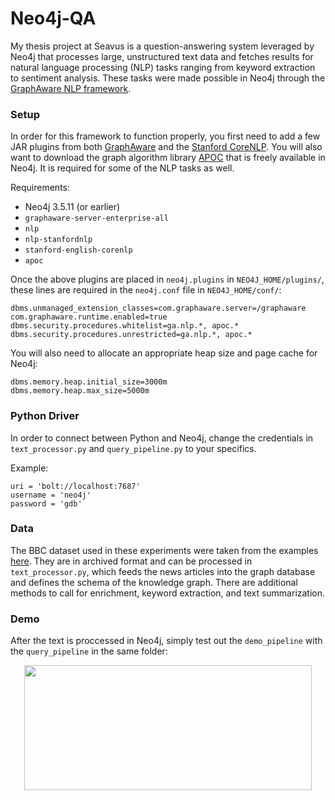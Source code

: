 # Neo4j-QA

My thesis project at Seavus is a question-answering system leveraged by Neo4j that processes large, unstructured text data and fetches results for natural language processing (NLP) tasks ranging from keyword extraction to sentiment analysis. These tasks were made possible in Neo4j through the [GraphAware NLP framework](https://github.com/graphaware/neo4j-nlp). 

### Setup

In order for this framework to function properly, you first need to add a few JAR plugins from both [GraphAware](https://products.graphaware.com/) and the [Stanford CoreNLP](https://stanfordnlp.github.io/CoreNLP/). You will also want to download the graph algorithm library [APOC](https://neo4j.com/developer/neo4j-apoc/) that is freely available in Neo4j. It is required for some of the NLP tasks as well. 

Requirements:
* Neo4j 3.5.11 (or earlier)
* `graphaware-server-enterprise-all`
* `nlp`
* `nlp-stanfordnlp` 
* `stanford-english-corenlp`
* `apoc`

Once the above plugins are placed in `neo4j.plugins` in `NEO4J_HOME/plugins/`, these lines are required in the `neo4j.conf` file in `NEO4J_HOME/conf/`:

```
dbms.unmanaged_extension_classes=com.graphaware.server=/graphaware
com.graphaware.runtime.enabled=true
dbms.security.procedures.whitelist=ga.nlp.*, apoc.*
dbms.security.procedures.unrestricted=ga.nlp.*, apoc.*
```

You will also need to allocate an appropriate heap size and page cache for Neo4j:

```
dbms.memory.heap.initial_size=3000m
dbms.memory.heap.max_size=5000m
```

### Python Driver

In order to connect between Python and Neo4j, change the credentials in `text_processor.py` and `query_pipeline.py` to your specifics. 

Example:
```
uri = 'bolt://localhost:7687'
username = 'neo4j'
password = 'gdb'
```

### Data

The BBC dataset used in these experiments were taken from the examples [here](https://neo4j.com/blog/accelerating-towards-natural-language-search-graphs/). They are in archived format and can be processed in `text_processor.py`, which feeds the news articles into the graph database and defines the schema of the knowledge graph. There are additional methods to call for enrichment, keyword extraction, and text summarization. 

### Demo

After the text is proccessed in Neo4j, simply test out the `demo_pipeline` with the `query_pipeline` in the same folder:

<p align="center">
  <img width="460" height="200" src="https://drive.google.com/uc?export=view&id=1b9eZzt5B4t-6fSTQpLtH_gaLxSD-x8Cq">
</p>
